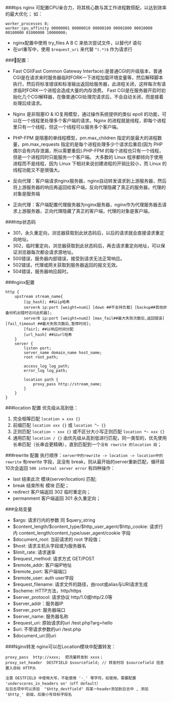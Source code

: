 ﻿###tips
nginx 可配置CPU亲合力，将其核心数与其工作进程数搭配，以达到效率的最大优化；
如：
```
worker_processes 8;
worker_cpu_affinity 00000001 00000010 00000100 00001000 00010000 00100000 01000000 10000000;
```
- nginx配置中使用 try_files A B C 来依次尝试文件，以替代if 语句
- 在url重写中，使用 `$request_uri` 来代替 `^(.*)$` 作为请求行

###配置：
- Fast CGI(Fast Common Gateway Interface):是普通CGI的升级版本，普通CGI是在请求来时服务器临时FORK一下进程加载环境变量等，然后解释脚本执行，然后将标准错误和标准输出返回给服务器，此进程关闭，这样每次有请求临时FORK一个进程会造成大量的内存浪费。
Fast CGI是在服务器开启时初始化几个CGI解释器，在像普通CGI处理完请求后，不会自动关闭，而是接着处理后续请求。

- Nginx 是非阻塞IO & IO复用模型，通过操作系统提供的类似 epoll 的功能，可以在一个线程里处理多个客户端的请求。Nginx 的进程就是线程，即每个进程里只有一个线程，但这一个线程可以服务多个客户端。

- PHP-FPM 是阻塞的单线程模型，pm.max_children 指定的是最大的进程数量，pm.max_requests 指定的是每个进程处理多少个请求后重启(因为 PHP 偶尔会有内存泄漏，所以需要重启).PHP-FPM 的每个进程也只有一个线程，但是一个进程同时只能服务一个客户端。
大多数的 Linux 程序都倾向于使用进程而不是线程，因为 Linux 下相对来说创建进程的开销比较小，而 Linux 的线程功能又不是很强大。

- 反向代理：客户端请求nginx服务器，nginx自动转发请求到上游服务器，然后将上游服务器的响应再返回给客户端，反向代理隐藏了真正的服务器，代理的对象是服务端
- 正向代理：客户端配置代理服务器为nginx服务器，nginx作为代理服务器去请求上游服务器，正向代理隐藏了真正的客户端，代理的对象是客户端，

###http状态码
- 301，永久重定向，浏览器获取到此状态码后，以后的请求就会直接请求重定向地址。
- 302，临时重定向，浏览器获取到此状态码后，再去请求重定向地址，可以保证浏览器每次都会请求源地址。
- 500错误，服务器内部错误，接受到请求无法正常响应。
- 502错误，代理或网关获取到服务器返回的报文无效。
- 504错误，服务器响应超时。


###nginx配置
```
http {
    upstream stream_name{
        [ip_hash]; ##以ip哈希
        serverA ip:port [weight=num1] [down ##不支持负载] [backup##其他非备份机出错时访问此机器];
        serverB ip:port [weight=num2] [max_fail##最大失败次数后,返回错误] [fail_timeout ##最大失败次数后,暂停时间];
        [fair]; ##以响应时间分配
        [url_hash] ##以url哈希
    }
    server {
        listen port;
        server_name domain_name host_name;
        root root_path;

        access_log log_path;
        error_log log_path;

        location path {
            proxy_pass http://stream_name;
        }
    }
}
```

###location 配置
优先级从高到低：
1. 完全相等匹配 `location = xxx {}`
2. 前缀匹配  `location xxx {}` 或 `location ^~ {}`
3. 正则匹配 `location ~ xxx {}` 或不区分大小写正则匹配 `location *~ xxx {}`
4. 通用匹配 `location / {}`
由优先级从高到低进行匹配，同一类型的，优先使用长串匹配（长串会更精确），直到匹配到一个`没有 rewrite 的location 段`；

###rewrite 配置
执行顺序：`server中的rewrite -> location -> location中的rewrite`
有rewrite 字段，且没有 break，则从最开始的server重新匹配，循环超10次会返回 `500 internal server error`
有四种操作：
- last 结束此次 模块(server/location) 匹配;
- break 结束所有 模块 匹配；
- redirect 客户端返回 302 临时重定向；
- permanment 客户端返回 301 永久重定向；

###全局变量
- \$args: 请求行内的参数 同 $query_string
- \$content_length/\$content_type/\$http_user_agent/\$http_cookie: 请求行内 content_length/content_type/user_agent/cookie 字段
- \$document_root: 当前请求的 root 字段值；
- $host: 请求主机头字段或为服务器名
- $limit_rate: 请求速率
- $request_method: 请求方式 GET/POST
- $remote_addr: 客户端IP地址
- $remote_port: 客户端端口
- $remote_user: auth user字段
- $request_filename: 请求文件的路径，由root或alias与URI请求生成
- $scheme: HTTP方法，http/https
- $server_protocol: 请求协议 http/1.0或http/2.0等
- $server_addr：服务器IP
- $server_port: 服务器端口
- $server_name: 服务器名称
- $request_uri: 原始请求的uri /test.php?arg=hello
- $uri: 不带请求参数的uri /test.php
- $document_uri:同uri

###Nginx转发
nginx可以在Location模块中配置转发：
```
proxy_pass  http://xxxx;  把流量转发到 xxxx；
proxy_set_header  DESTFIELD $sourcefield; // 转发时将 $sourcefield 信息置入目标 HTTP头

注意 DESTFIELD 中使用大写，不能使用 '-_' 等字符，如使用，需要配置 'underscores_in_headers on'（off default）
在日志项中可以添加  "$http_destfield" 将某一header添加到日志中 , 添加 '$http_' 前缀，后接小写目标字段名
```












